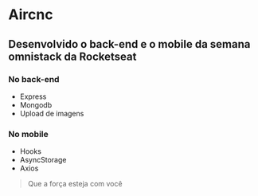 # Aircnc

## Desenvolvido o back-end e o mobile da semana omnistack da Rocketseat

### No back-end

- Express
- Mongodb
- Upload de imagens

### No mobile

- Hooks
- AsyncStorage
- Axios

> Que a força esteja com você
